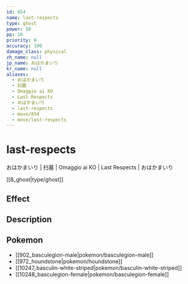 ```yaml
---
id: 854
name: last-respects
type: ghost
power: 50
pp: 10
priority: 0
accuracy: 100
damage_class: physical
zh_name: null
jp_name: おはかまいり
kr_name: null
aliases:
  - おはかまいり
  - 扫墓
  - Omaggio ai KO
  - Last Respects
  - おはかまいり
  - last-respects
  - move/854
  - move/last-respects
---
```

# last-respects
    
おはかまいり | 扫墓 | Omaggio ai KO | Last Respects | おはかまいり

[[8_ghost|type/ghost]]

## Effect



## Description



## Pokemon

- [[902_basculegion-male|pokemon/basculegion-male]]
- [[972_houndstone|pokemon/houndstone]]
- [[10247_basculin-white-striped|pokemon/basculin-white-striped]]
- [[10248_basculegion-female|pokemon/basculegion-female]]

